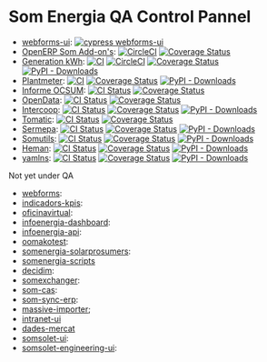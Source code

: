 # Som Energia QA Control Pannel

- [webforms-ui](https://github.com/Som-Energia/webforms-ui): 
  [![cypress webforms-ui](https://github.com/Som-Energia/webforms-ui/actions/workflows/cypress.yml/badge.svg)](https://github.com/Som-Energia/webforms-ui/actions/workflows/cypress.yml)
- 
  [OpenERP Som Add-on's](https://github.com/Som-Energia/openerp_som_addons): 
  [![CircleCI](https://circleci.com/gh/Som-Energia/openerp_som_addons.svg?style=svg)](https://circleci.com/gh/Som-Energia/openerp_som_addons)
  [![Coverage Status](https://coveralls.io/repos/github/Som-Energia/openerp_som_addons/badge.svg?branch=main)](https://coveralls.io/github/Som-Energia/openerp_som_addons?branch=main)
-
  [Generation kWh](https://github.com/Som-Energia/somenergia-generationkwh):
  [![CI](https://github.com/Som-Energia/somenergia-generationkwh/actions/workflows/main.yml/badge.svg)](https://github.com/Som-Energia/somenergia-generationkwh/actions/workflows/main.yml)
  [![CircleCI](https://circleci.com/gh/Som-Energia/somenergia-generationkwh.svg?style=svg)](https://circleci.com/gh/Som-Energia/somenergia-generationkwh)
  [![Coverage Status](https://coveralls.io/repos/github/Som-Energia/somenergia-generationkwh/badge.svg?branch=master)](https://coveralls.io/github/Som-Energia/somenergia-generationkwh?branch=master)
  [![PyPI - Downloads](https://img.shields.io/pypi/dm/somenergia-generationkwh)](https://pypi.org/project/somenergia-generationkwh)
-
  [Plantmeter](https://github.com/Som-Energia/plantmeter):
  [![CI](https://github.com/Som-Energia/plantmeter/actions/workflows/main.yml/badge.svg)](https://github.com/Som-Energia/plantmeter/actions/workflows/main.yml)
  [![Coverage Status](https://coveralls.io/repos/github/Som-Energia/plantmeter/badge.svg?branch=master)](https://coveralls.io/github/Som-Energia/plantmeter?branch=master)
  [![PyPI - Downloads](https://img.shields.io/pypi/dm/plantmeter)](https://pypi.org/project/plantmeter)
-
  [Informe OCSUM](https://github.com/Som-Energia/informe-ocsum): 
  [![CI Status](https://github.com/Som-Energia/informe-ocsum/actions/workflows/main.yml/badge.svg)](https://github.com/Som-Energia/informe-ocsum/actions/workflows/main.yml)
  [![Coverage Status](https://coveralls.io/repos/github/Som-Energia/informe-ocsum/badge.svg?branch=master)](https://coveralls.io/github/Som-Energia/informe-ocsum?branch=master)
- 
  [OpenData](https://github.com/Som-Energia/somenergia-opendata):
  [![CI Status](https://github.com/Som-Energia/somenergia-opendata/actions/workflows/main.yml/badge.svg)](https://github.com/Som-Energia/somenergia-opendata/actions/workflows/main.yml)
  [![Coverage Status](https://coveralls.io/repos/github/Som-Energia/somenergia-opendata/badge.svg?branch=master)](https://coveralls.io/github/Som-Energia/somenergia-opendata?branch=master)
- 
  [Intercoop](https://github.com/Som-Energia/intercoop):
  [![CI Status](https://github.com/Som-Energia/intercoop/actions/workflows/main.yml/badge.svg)](https://github.com/Som-Energia/intercoop/actions/workflows/main.yml)
  [![Coverage Status](https://coveralls.io/repos/github/Som-Energia/intercoop/badge.svg?branch=master)](https://coveralls.io/github/Som-Energia/intercoop?branch=master)
  [![PyPI - Downloads](https://img.shields.io/pypi/dm/intercoop)](https://pypi.org/project/intercoop)
-
  [Tomatic](https://github.com/Som-Energia/somenergia-tomatic):
  [![CI Status](https://github.com/Som-Energia/somenergia-tomatic/actions/workflows/main.yml/badge.svg)](https://github.com/Som-Energia/somenergia-tomatic/actions/workflows/main.yml)
  [![Coverage Status](https://coveralls.io/repos/github/Som-Energia/somenergia-tomatic/badge.svg?branch=master)](https://coveralls.io/github/Som-Energia/somenergia-tomatic?branch=master)
- 
  [Sermepa](https://github.com/Som-Energia/sermepa):
  [![CI Status](https://github.com/Som-Energia/sermepa/actions/workflows/main.yml/badge.svg)](https://github.com/Som-Energia/sermepa/actions/workflows/main.yml)
  [![Coverage Status](https://coveralls.io/repos/github/Som-Energia/sermepa/badge.svg?branch=master)](https://coveralls.io/github/Som-Energia/sermepa?branch=master)
  [![PyPI - Downloads](https://img.shields.io/pypi/dm/sermepa)](https://pypi.org/project/sermepa)
- 
  [Somutils](https://github.com/Som-Energia/somenergia-utils):
  [![CI Status](https://github.com/Som-Energia/somenergia-utils/actions/workflows/main.yml/badge.svg)](https://github.com/Som-Energia/somenergia-utils/actions/workflows/main.yml)
  [![Coverage Status](https://coveralls.io/repos/github/Som-Energia/somenergia-utils/badge.svg?branch=master)](https://coveralls.io/github/Som-Energia/somenergia-utils?branch=master)
  [![PyPI - Downloads](https://img.shields.io/pypi/dm/somutils)](https://pypi.org/project/somutils)
- 
  [Heman](https://github.com/Som-Energia/heman):
  [![CI Status](https://github.com/Som-Energia/heman/actions/workflows/main.yml/badge.svg)](https://github.com/Som-Energia/heman/actions/workflows/main.yml)
  [![Coverage Status](https://coveralls.io/repos/github/Som-Energia/heman/badge.svg?branch=master)](https://coveralls.io/github/Som-Energia/heman?branch=master)
  [![PyPI - Downloads](https://img.shields.io/pypi/dm/heman)](https://pypi.org/project/heman)
- 
  [yamlns](https://github.com/GuifiBaix/python-yamlns):
  [![CI Status](https://github.com/GuifiBaix/python-yamlns/actions/workflows/main.yml/badge.svg)](https://github.com/GuifiBaix/python-yamlns/actions/workflows/main.yml)
  [![Coverage Status](https://coveralls.io/repos/github/GuifiBaix/python-yamlns/badge.svg?branch=master)](https://coveralls.io/github/GuifiBaix/python-yamlns?branch=master)
  [![PyPI - Downloads](https://img.shields.io/pypi/dm/yamlns)](https://pypi.org/project/yamlns)

Not yet under QA

- [webforms](https://github.com/Som-Energia/webforms):
- [indicadors-kpis](https://github.com/Som-Energia/somenergia-indicadors-kpis):
- [oficinavirtual](https://github.com/Som-Energia/oficinavirtual):
- [infoenergia-dashboard](https://github.com/Som-Energia/infoenergia-dashboard):
- [infoenergia-api](https://github.com/Som-Energia/infoenergia-api):
- [oomakotest](https://github.com/Som-Energia/somenergia-oomakotest):
- [somenergia-solarprosumers](https://github.com/Som-Energia/somenergia-solarprosumers):
- [somenergia-scripts](https://github.com/Som-Energia/somenergia-scripts)
- [decidim](https://github.com/Som-Energia/decidim-som-energia-app):
- [somexchanger](https://github.com/Som-Energia/somexchanger99):
- [som-cas](https://github.com/Som-Energia/som-cas):
- [som-sync-erp](https://github.com/Som-Energia/som_sync_openerp):
- [massive-importer](https://github.com/Som-Energia/massive_importer);
- [intranet-ui](https://github.com/Som-Energia/intranet-ui)
- [dades-mercat](https://github.com/Som-Energia/somenergia-dades-mercat)
- [somsolet-ui](https://github.com/Som-Energia/somsolet-ui):
- [somsolet-engineering-ui](https://github.com/Som-Energia/somsolet-engineering-ui):



